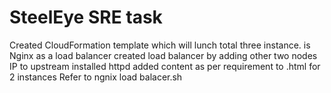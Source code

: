 # SteelEye SRE task 
Created CloudFormation template which will lunch total three instance.
is Nginx as a load balancer created load balancer by adding other two nodes IP to upstream
installed httpd added content as per requirement to .html for 2 instances 
Refer to ngnix load balacer.sh 



